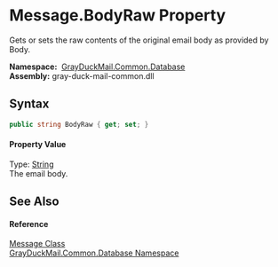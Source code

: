 Message.BodyRaw Property
========================
Gets or sets the raw contents of the original email body as provided by Body.

  **Namespace:**  [GrayDuckMail.Common.Database][1]  
  **Assembly:** gray-duck-mail-common.dll

Syntax
------

```csharp
public string BodyRaw { get; set; }
```

#### Property Value
Type: [String][2]  
 The email body. 

See Also
--------

#### Reference
[Message Class][3]  
[GrayDuckMail.Common.Database Namespace][1]  

[1]: ../README.md
[2]: https://docs.microsoft.com/dotnet/api/system.string
[3]: README.md